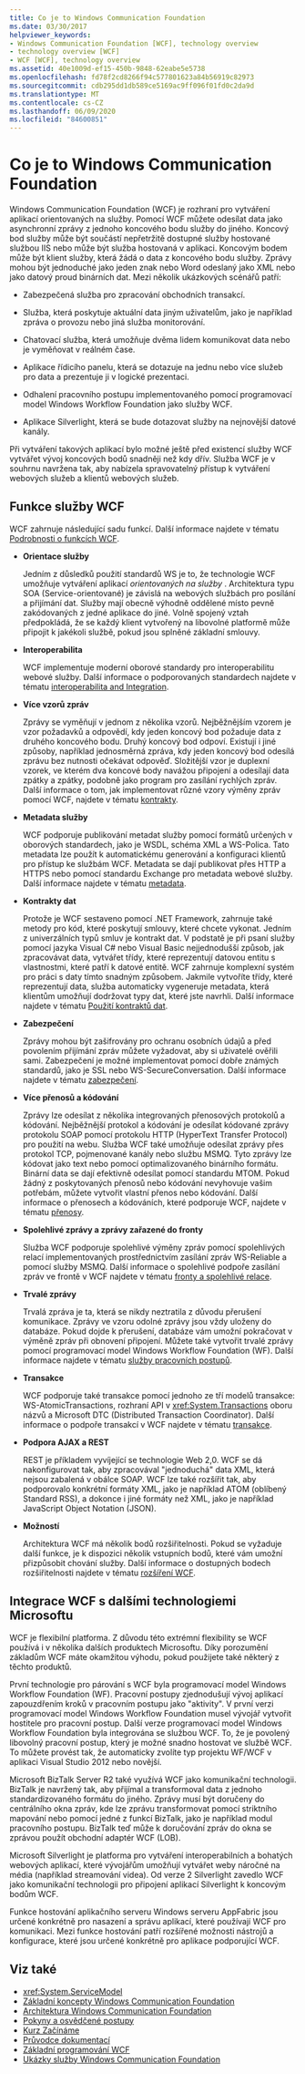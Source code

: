 ```yaml
---
title: Co je to Windows Communication Foundation
ms.date: 03/30/2017
helpviewer_keywords:
- Windows Communication Foundation [WCF], technology overview
- technology overview [WCF]
- WCF [WCF], technology overview
ms.assetid: 40e1009d-ef15-450b-9848-62eabe5e5738
ms.openlocfilehash: fd78f2cd8266f94c577801623a84b56919c82973
ms.sourcegitcommit: cdb295dd1db589ce5169ac9ff096f01fd0c2da9d
ms.translationtype: MT
ms.contentlocale: cs-CZ
ms.lasthandoff: 06/09/2020
ms.locfileid: "84600851"
---
```

# <a name="what-is-windows-communication-foundation"></a>Co je to Windows Communication Foundation
Windows Communication Foundation (WCF) je rozhraní pro vytváření aplikací orientovaných na služby. Pomocí WCF můžete odesílat data jako asynchronní zprávy z jednoho koncového bodu služby do jiného. Koncový bod služby může být součástí nepřetržitě dostupné služby hostované službou IIS nebo může být služba hostovaná v aplikaci. Koncovým bodem může být klient služby, která žádá o data z koncového bodu služby. Zprávy mohou být jednoduché jako jeden znak nebo Word odeslaný jako XML nebo jako datový proud binárních dat. Mezi několik ukázkových scénářů patří:

- Zabezpečená služba pro zpracování obchodních transakcí.

- Služba, která poskytuje aktuální data jiným uživatelům, jako je například zpráva o provozu nebo jiná služba monitorování.

- Chatovací služba, která umožňuje dvěma lidem komunikovat data nebo je vyměňovat v reálném čase.

- Aplikace řídicího panelu, která se dotazuje na jednu nebo více služeb pro data a prezentuje ji v logické prezentaci.

- Odhalení pracovního postupu implementovaného pomocí programovací model Windows Workflow Foundation jako služby WCF.

- Aplikace Silverlight, která se bude dotazovat služby na nejnovější datové kanály.

Při vytváření takových aplikací bylo možné ještě před existencí služby WCF vytvářet vývoj koncových bodů snadněji než kdy dřív. Služba WCF je v souhrnu navržena tak, aby nabízela spravovatelný přístup k vytváření webových služeb a klientů webových služeb.

## <a name="features-of-wcf"></a>Funkce služby WCF

WCF zahrnuje následující sadu funkcí. Další informace najdete v tématu [Podrobnosti o funkcích WCF](./feature-details/index.md).

- **Orientace služby**

     Jedním z důsledků použití standardů WS je to, že technologie WCF umožňuje vytváření aplikací *orientovaných na služby* . Architektura typu SOA (Service-orientované) je závislá na webových službách pro posílání a přijímání dat. Služby mají obecně výhodně oddělené místo pevně zakódovaných z jedné aplikace do jiné. Volně spojený vztah předpokládá, že se každý klient vytvořený na libovolné platformě může připojit k jakékoli službě, pokud jsou splněné základní smlouvy.

- **Interoperabilita**

     WCF implementuje moderní oborové standardy pro interoperabilitu webové služby. Další informace o podporovaných standardech najdete v tématu [interoperabilita and Integration](./feature-details/interoperability-and-integration.md).

- **Více vzorů zpráv**

     Zprávy se vyměňují v jednom z několika vzorů. Nejběžnějším vzorem je vzor požadavků a odpovědí, kdy jeden koncový bod požaduje data z druhého koncového bodu. Druhý koncový bod odpoví. Existují i jiné způsoby, například jednosměrná zpráva, kdy jeden koncový bod odesílá zprávu bez nutnosti očekávat odpověď. Složitější vzor je duplexní vzorek, ve kterém dva koncové body navážou připojení a odesílají data zpátky a zpátky, podobně jako program pro zasílání rychlých zpráv. Další informace o tom, jak implementovat různé vzory výměny zpráv pomocí WCF, najdete v tématu [kontrakty](./feature-details/contracts.md).

- **Metadata služby**

     WCF podporuje publikování metadat služby pomocí formátů určených v oborových standardech, jako je WSDL, schéma XML a WS-Polica. Tato metadata lze použít k automatickému generování a konfiguraci klientů pro přístup ke službám WCF. Metadata se dají publikovat přes HTTP a HTTPS nebo pomocí standardu Exchange pro metadata webové služby. Další informace najdete v tématu [metadata](./feature-details/metadata.md).

- **Kontrakty dat**

     Protože je WCF sestaveno pomocí .NET Framework, zahrnuje také metody pro kód, které poskytují smlouvy, které chcete vykonat. Jedním z univerzálních typů smluv je kontrakt dat. V podstatě je při psaní služby pomocí jazyka Visual C# nebo Visual Basic nejjednodušší způsob, jak zpracovávat data, vytvářet třídy, které reprezentují datovou entitu s vlastnostmi, které patří k datové entitě. WCF zahrnuje komplexní systém pro práci s daty tímto snadným způsobem. Jakmile vytvoříte třídy, které reprezentují data, služba automaticky vygeneruje metadata, která klientům umožňují dodržovat typy dat, které jste navrhli. Další informace najdete v tématu [Použití kontraktů dat](feature-details/using-data-contracts.md).

- **Zabezpečení**

     Zprávy mohou být zašifrovány pro ochranu osobních údajů a před povolením přijímání zpráv můžete vyžadovat, aby si uživatelé ověřili sami. Zabezpečení je možné implementovat pomocí dobře známých standardů, jako je SSL nebo WS-SecureConversation. Další informace najdete v tématu [zabezpečení](./feature-details/security.md).

- **Více přenosů a kódování**

     Zprávy lze odesílat z několika integrovaných přenosových protokolů a kódování. Nejběžnější protokol a kódování je odesílat kódované zprávy protokolu SOAP pomocí protokolu HTTP (HyperText Transfer Protocol) pro použití na webu. Služba WCF také umožňuje odesílat zprávy přes protokol TCP, pojmenované kanály nebo službu MSMQ. Tyto zprávy lze kódovat jako text nebo pomocí optimalizovaného binárního formátu.  Binární data se dají efektivně odesílat pomocí standardu MTOM. Pokud žádný z poskytovaných přenosů nebo kódování nevyhovuje vašim potřebám, můžete vytvořit vlastní přenos nebo kódování. Další informace o přenosech a kódováních, které podporuje WCF, najdete v tématu [přenosy](./feature-details/transports.md).

- **Spolehlivé zprávy a zprávy zařazené do fronty**

     Služba WCF podporuje spolehlivé výměny zpráv pomocí spolehlivých relací implementovaných prostřednictvím zasílání zpráv WS-Reliable a pomocí služby MSMQ. Další informace o spolehlivé podpoře zasílání zpráv ve frontě v WCF najdete v tématu [fronty a spolehlivé relace](./feature-details/queues-and-reliable-sessions.md).

- **Trvalé zprávy**

     Trvalá zpráva je ta, která se nikdy neztratila z důvodu přerušení komunikace. Zprávy ve vzoru odolné zprávy jsou vždy uloženy do databáze. Pokud dojde k přerušení, databáze vám umožní pokračovat v výměně zpráv při obnovení připojení. Můžete také vytvořit trvalé zprávy pomocí programovací model Windows Workflow Foundation (WF). Další informace najdete v tématu [služby pracovních postupů](./feature-details/workflow-services.md).

- **Transakce**

     WCF podporuje také transakce pomocí jednoho ze tří modelů transakce: WS-AtomicTransactions, rozhraní API v <xref:System.Transactions> oboru názvů a Microsoft DTC (Distributed Transaction Coordinator). Další informace o podpoře transakcí v WCF najdete v tématu [transakce](./feature-details/transactions-in-wcf.md).

- **Podpora AJAX a REST**

     REST je příkladem vyvíjející se technologie Web 2,0. WCF se dá nakonfigurovat tak, aby zpracovával "jednoduchá" data XML, která nejsou zabalená v obálce SOAP. WCF lze také rozšířit tak, aby podporovalo konkrétní formáty XML, jako je například ATOM (oblíbený Standard RSS), a dokonce i jiné formáty než XML, jako je například JavaScript Object Notation (JSON).

- **Možností**

     Architektura WCF má několik bodů rozšiřitelnosti. Pokud se vyžaduje další funkce, je k dispozici několik vstupních bodů, které vám umožní přizpůsobit chování služby. Další informace o dostupných bodech rozšiřitelnosti najdete v tématu [rozšíření WCF](./extending/index.md).

## <a name="wcf-integration-with-other-microsoft-technologies"></a>Integrace WCF s dalšími technologiemi Microsoftu

WCF je flexibilní platforma. Z důvodu této extrémní flexibility se WCF používá i v několika dalších produktech Microsoftu. Díky porozumění základům WCF máte okamžitou výhodu, pokud použijete také některý z těchto produktů.

První technologie pro párování s WCF byla programovací model Windows Workflow Foundation (WF). Pracovní postupy zjednodušují vývoj aplikací zapouzdřením kroků v pracovním postupu jako "aktivity". V první verzi programovací model Windows Workflow Foundation musel vývojář vytvořit hostitele pro pracovní postup. Další verze programovací model Windows Workflow Foundation byla integrována se službou WCF. To, že je povolený libovolný pracovní postup, který je možné snadno hostovat ve službě WCF. To můžete provést tak, že automaticky zvolíte typ projektu WF/WCF v aplikaci Visual Studio 2012 nebo novější.

Microsoft BizTalk Server R2 také využívá WCF jako komunikační technologii. BizTalk je navržený tak, aby přijímal a transformoval data z jednoho standardizovaného formátu do jiného. Zprávy musí být doručeny do centrálního okna zpráv, kde lze zprávu transformovat pomocí striktního mapování nebo pomocí jedné z funkcí BizTalk, jako je například modul pracovního postupu. BizTalk teď může k doručování zpráv do okna se zprávou použít obchodní adaptér WCF (LOB).

Microsoft Silverlight je platforma pro vytváření interoperabilních a bohatých webových aplikací, které vývojářům umožňují vytvářet weby náročné na média (například streamování videa). Od verze 2 Silverlight zavedlo WCF jako komunikační technologii pro připojení aplikací Silverlight k koncovým bodům WCF.

Funkce hostování aplikačního serveru Windows serveru AppFabric jsou určené konkrétně pro nasazení a správu aplikací, které používají WCF pro komunikaci. Mezi funkce hostování patří rozšířené možnosti nástrojů a konfigurace, které jsou určené konkrétně pro aplikace podporující WCF.

## <a name="see-also"></a>Viz také

- <xref:System.ServiceModel>
- [Základní koncepty Windows Communication Foundation](fundamental-concepts.md)
- [Architektura Windows Communication Foundation](architecture.md)
- [Pokyny a osvědčené postupy](guidelines-and-best-practices.md)
- [Kurz Začínáme](getting-started-tutorial.md)
- [Průvodce dokumentací](guide-to-the-documentation.md)
- [Základní programování WCF](basic-wcf-programming.md)
- [Ukázky služby Windows Communication Foundation](https://docs.microsoft.com/previous-versions/dotnet/netframework-3.5/ms751514%28v=vs.90%29)
